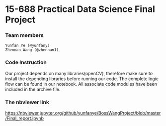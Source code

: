 # 15-688 Practical Data Science Final Project
### Team members
    Yunfan Ye (@yunfany)
    Zhennan Wang (@zhennan1)

### Code Instruction
Our project depends on many libraries(openCV), therefore make sure to install the depending libraries before running our code. The complete logic flow can be found in our notebook. All associate code modules have been included in the archive file. 

### The nbviewer link
https://nbviewer.jupyter.org/github/yunfanye/BossWangProject/blob/master/Final_report.ipynb
